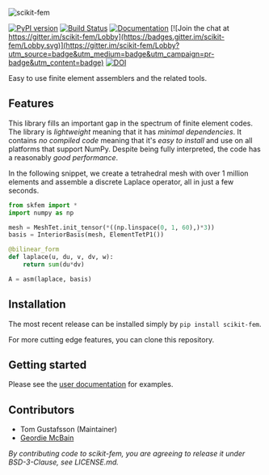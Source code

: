 ![scikit-fem](https://github.com/kinnala/scikit-fem/blob/master/skfemlogo.png?raw=true)

[![PyPI version](https://badge.fury.io/py/scikit-fem.svg)](https://badge.fury.io/py/scikit-fem)
[![Build Status](https://travis-ci.com/kinnala/scikit-fem.svg?branch=master)](https://travis-ci.com/kinnala/scikit-fem)
[![Documentation](https://img.shields.io/badge/docs-latest-lightgrey.svg)](https://kinnala.github.io/scikit-fem-docs)
[![Join the chat at https://gitter.im/scikit-fem/Lobby](https://badges.gitter.im/scikit-fem/Lobby.svg)](https://gitter.im/scikit-fem/Lobby?utm_source=badge&utm_medium=badge&utm_campaign=pr-badge&utm_content=badge)
[![DOI](https://zenodo.org/badge/115345426.svg)](https://zenodo.org/badge/latestdoi/115345426)

Easy to use finite element assemblers and the related tools.

## Features

This library fills an important gap in the spectrum of finite element codes.
The library is *lightweight* meaning that it has *minimal dependencies*.
It contains *no compiled code* meaning that it's *easy to install* and
use on all platforms that support NumPy.  Despite being fully interpreted, the
code has a reasonably *good performance*.

In the following snippet, we create a tetrahedral mesh with over 1 million
elements and assemble a discrete Laplace operator, all in just a few seconds.

```python
from skfem import *
import numpy as np

mesh = MeshTet.init_tensor(*((np.linspace(0, 1, 60),)*3))
basis = InteriorBasis(mesh, ElementTetP1())

@bilinear_form
def laplace(u, du, v, dv, w):
    return sum(du*dv)

A = asm(laplace, basis)
```

## Installation

The most recent release can be installed simply by `pip install scikit-fem`.

For more cutting edge features, you can clone this repository.

## Getting started

Please see the [user documentation](https://kinnala.github.io/scikit-fem-docs) for examples.

## Contributors

- Tom Gustafsson (Maintainer)
- [Geordie McBain](https://github.com/gdmcbain)

*By contributing code to scikit-fem, you are agreeing to release it under BSD-3-Clause, see LICENSE.md.*
